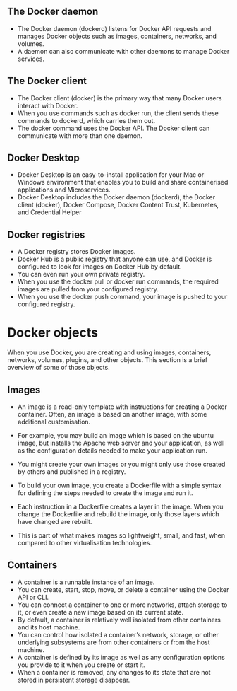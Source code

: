 ## The Docker daemon
- The Docker daemon (dockerd) listens for Docker API requests and manages Docker objects such as images, containers, networks, and volumes. 
- A daemon can also communicate with other daemons to manage Docker services.

## The Docker client
- The Docker client (docker) is the primary way that many Docker users interact with Docker. 
- When you use commands such as docker run, the client sends these commands to dockerd, which carries them out. 
- The docker command uses the Docker API. The Docker client can communicate with more than one daemon.

## Docker Desktop
- Docker Desktop is an easy-to-install application for your Mac or Windows environment that enables you to build and share containerised applications and Microservices. 
- Docker Desktop includes the Docker daemon (dockerd), the Docker client (docker), Docker Compose, Docker Content Trust, Kubernetes, and Credential Helper

## Docker registries
- A Docker registry stores Docker images. 
- Docker Hub is a public registry that anyone can use, and Docker is configured to look for images on Docker Hub by default. 
- You can even run your own private registry.
- When you use the docker pull or docker run commands, the required images are pulled from your configured registry. 
- When you use the docker push command, your image is pushed to your configured registry.

# Docker objects
When you use Docker, you are creating and using images, containers, networks, volumes, plugins, and other objects. This section is a brief overview of some of those objects.

## Images

- An image is a read-only template with instructions for creating a Docker container. Often, an image is based on another image, with some additional customisation. 

- For example, you may build an image which is based on the ubuntu image, but installs the Apache web server and your application, as well as the configuration details needed to make your application run.

- You might create your own images or you might only use those created by others and published in a registry. 
- To build your own image, you create a Dockerfile with a simple syntax for defining the steps needed to create the image and run it. 
- Each instruction in a Dockerfile creates a layer in the image. When you change the Dockerfile and rebuild the image, only those layers which have changed are rebuilt. 
- This is part of what makes images so lightweight, small, and fast, when compared to other virtualisation technologies.

## Containers
- A container is a runnable instance of an image. 
- You can create, start, stop, move, or delete a container using the Docker API or CLI. 
- You can connect a container to one or more networks, attach storage to it, or even create a new image based on its current state.
- By default, a container is relatively well isolated from other containers and its host machine. 
- You can control how isolated a container’s network, storage, or other underlying subsystems are from other containers or from the host machine.
- A container is defined by its image as well as any configuration options you provide to it when you create or start it. 
- When a container is removed, any changes to its state that are not stored in persistent storage disappear.